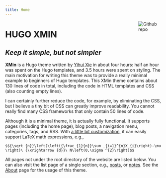 ```yaml
---
title: Home
---
```


[<img src="https://simpleicons.org/icons/github.svg" style="max-width:15%;min-width:40px;float:right;" alt="Github repo" />](https://github.com/yihui/hugo-xmin)

# HUGO XMIN

## _Keep it simple, but not simpler_

**XMin** is a Hugo theme written by [Yihui Xie](https://yihui.name) in about four hours: half an hour was spent on the Hugo templates, and 3.5 hours were spent on styling. The main motivation for writing this theme was to provide a really minimal example to beginners of Hugo templates. This XMin theme contains about 130 lines of code in total, including the code in HTML templates and CSS (also counting empty lines).

I can certainly further reduce the code, for example, by eliminating the CSS, but I believe a tiny bit of CSS can greatly improve readability. You cannot really find many CSS frameworks that only contain 50 lines of code.

Although it is a minimal theme, it is actually fully functional. It supports pages (including the home page), blog posts, a navigation menu, categories, tags, and RSS. With [a little bit customization](https://github.com/yihui/hugo-xmin/blob/master/exampleSite/layouts/partials/foot_custom.html), it can easily support LaTeX math expressions, e.g.,

`$${\sqrt {n}}\left(\left({\frac {1}{n}}\sum _{i=1}^{n}X_{i}\right)-\mu \right)\ {\xrightarrow {d}}\ N\left(0,\sigma ^{2}\right)$$`

All pages not under the root directory of the website are listed below. You can also visit the list page of a single section, e.g., [posts](/post/), or [notes](/note/). See the [About](/about/) page for the usage of this theme.

